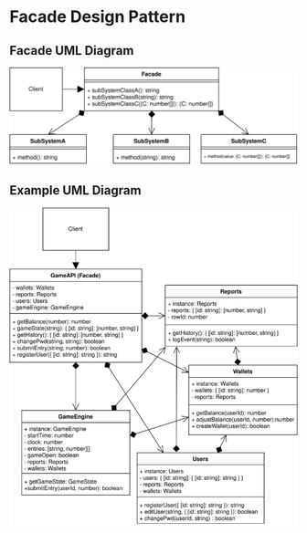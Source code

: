 # Facade Design Pattern

## Facade UML Diagram

![Facade Design Pattern](/img/facade_concept.svg)

## Example UML Diagram

![Facade Example UML Diagram](/img/facade_example.svg)
